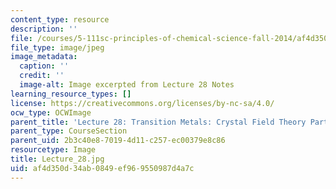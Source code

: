 ```yaml
---
content_type: resource
description: ''
file: /courses/5-111sc-principles-of-chemical-science-fall-2014/af4d350d34ab0849ef969550987d4a7c_Lecture_28.jpg
file_type: image/jpeg
image_metadata:
  caption: ''
  credit: ''
  image-alt: Image excerpted from Lecture 28 Notes
learning_resource_types: []
license: https://creativecommons.org/licenses/by-nc-sa/4.0/
ocw_type: OCWImage
parent_title: 'Lecture 28: Transition Metals: Crystal Field Theory Part I'
parent_type: CourseSection
parent_uid: 2b3c40e8-7019-4d11-c257-ec00379e8c86
resourcetype: Image
title: Lecture_28.jpg
uid: af4d350d-34ab-0849-ef96-9550987d4a7c
---
```

